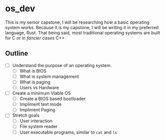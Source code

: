# os_dev
This is my senior capstone, I will be researching how a basic operating system works. 
Because it is my capstone, I will be writing it in my preferred language, Rust. That being said, most traditional operating systems are built for C or in *fancier cases* C++

## Outline
- [ ] Understand the purpose of an operating system.
    - [ ] What is BIOS
    - [ ] What is system management
    - [ ] What is paging
    - [ ] Users vs Hardware
- [ ] Create a minimum Viable OS 
    - [ ] Create a BIOS based bootloader
    - [ ] Impliment text mode
    - [ ] Impliment Paging
- [ ] Stretch goals
    - [ ] User interaction
    - [ ] File system reader
    - [ ] User executable programs, similar to `cat` and `ls`

